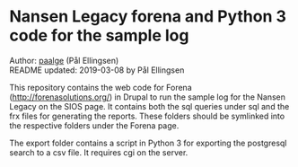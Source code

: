 # Nansen Legacy forena and Python 3 code for the sample log


Author: [paalge](https://github.com/paalge) (Pål Ellingsen)\
README updated: 2019-03-08 by Pål Ellingsen


This repository contains the web code for Forena (http://forenasolutions.org/) in Drupal to run the sample log for the Nansen Legacy on the SIOS page. It contains both the sql queries under sql and the frx files for generating the reports. 
These folders should be symlinked into the respective folders under the Forena page. 

The export folder contains a script in Python 3 for exporting the postgresql search to a csv file. It requires cgi on the server.
